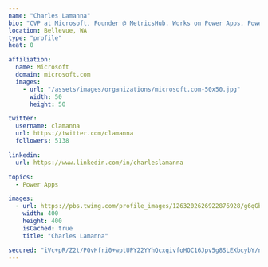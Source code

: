 ```yaml
---
name: "Charles Lamanna"
bio: "CVP at Microsoft, Founder @ MetricsHub. Works on Power Apps, Power Automate, Power Virtual Agent, Common Data Service and Dynamics 365."
location: Bellevue, WA
type: "profile"
heat: 0

affiliation:
  name: Microsoft
  domain: microsoft.com
  images:
    - url: "/assets/images/organizations/microsoft.com-50x50.jpg"
      width: 50
      height: 50

twitter:
  username: clamanna
  url: https://twitter.com/clamanna
  followers: 5138

linkedin:
  url: https://www.linkedin.com/in/charleslamanna

topics:
  - Power Apps

images:
  - url: https://pbs.twimg.com/profile_images/1263202626922876928/g6qGbHZ-_400x400.jpg
    width: 400
    height: 400
    isCached: true
    title: "Charles Lamanna"

secured: "iVc+pR/Z2t/PQvHfri0+wptUPY22YYhQcxqivfoHOC16Jpv5g8SLEXbcybY/nI2QTN6jg4v2QD7hl/awScfX+R4gLqCuKKU7Q77muMOhOqLOrvgQ28Cgjidgca85/1AsrkCv26CbzrdGUvfibO+swC9uKQi6sZ2UG9PsYx2PgYkGE0PiBSwFDeDHTvaBMku4myt+zU2oZ1g3wYSz6WkGRnTG7xsmJFJshI9eNAekd3j6N8egA3cH9UEVkhidF17G3jKxd3Z3s/UGbsfDfprh3imISn6jMkVKOVl6QCZz6XcQe1zZ7J5w9LxJueDgHwBUekHepXv12PXxZTPpLvmA7TX/UZas2m1BJxI7Cd4jlVJbcGmXwHwCmjHpRZDo25VlpXx4zsk+n6Sl43WYV37t9s+OADgM/TTfHP53ljaaSLs=;tMamyn7+e/lvasbc2uBs6g=="
---
```


